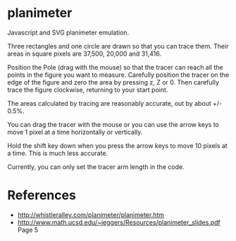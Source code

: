 # planimeter
Javascript and SVG planimeter emulation.

Three rectangles and one circle are drawn so that you can trace them. Their areas in square pixels are 37,500, 20,000 and 31,416.

Position the Pole (drag with the mouse) so that the tracer can reach all the points in the figure you want to measure.
Carefully position the tracer on the edge of the figure and zero the area by pressing z, Z or 0.
Then carefully trace the figure clockwise, returning to your start point.

The areas calculated by tracing are reasonably accurate, out by about +/- 0.5%.

You can drag the tracer with the mouse or you can use the arrow keys to move 1 pixel at a time horizontally or vertically.

Hold the shift key down when you press the arrow keys to move 10 pixels at a time. This is much less accurate.

Currently, you can only set the tracer arm length in the code.

# References
* http://whistleralley.com/planimeter/planimeter.htm
* http://www.math.ucsd.edu/~jeggers/Resources/planimeter_slides.pdf Page 5
